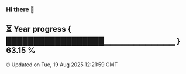 ### Hi there 👋
⏳ Year progress { ██████████████████▁▁▁▁▁▁▁▁▁▁▁▁ } 63.15 %
---
⏰ Updated on Tue, 19 Aug 2025 12:21:59 GMT

